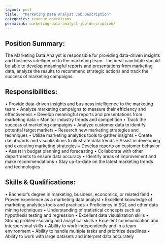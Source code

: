 ```yaml
---
layout: post
title:  "Marketing Data Analyst Job Description"
categories: revenue-operations
permalink: marketing-data-analyst-job-description/
---
```


## Position Summary:

The Marketing Data Analyst is responsible for providing data-driven insights and business intelligence to the marketing team. The ideal candidate should be able to develop meaningful reports and presentations from marketing data, analyze the results to recommend strategic actions and track the success of marketing campaigns.

## Responsibilities:

• Provide data-driven insights and business intelligence to the marketing team
• Analyze marketing campaigns to measure their efficiency and effectiveness
• Develop meaningful reports and presentations from marketing data
• Monitor industry trends and competition
• Track the success of marketing campaigns
• Analyze customer data to identify potential target markets
• Research new marketing strategies and techniques
• Utilize marketing analytics tools to gather insights
• Create dashboards and visualizations to illustrate data trends
• Assist in developing and executing marketing strategies
• Develop reports on customer behavior
• Assist in budget planning and forecasting
• Collaborate with other departments to ensure data accuracy
• Identify areas of improvement and make recommendations
• Stay up-to-date on the latest marketing trends and technologies 

## Skills & Qualifications:

• Bachelor’s degree in marketing, business, economics, or related field
• Proven experience as a marketing data analyst
• Excellent knowledge of marketing analytics tools and practices
• Proficiency in SQL and other data mining techniques
• Understanding of statistical concepts such as hypothesis testing and regression
• Excellent data visualization skills
• Strong problem-solving and analytical skills
• Excellent communication and interpersonal skills
• Ability to work independently and in a team environment
• Ability to handle multiple tasks and prioritize deadlines 
• Ability to work with large datasets and interpret data accurately